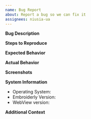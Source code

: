 ```yaml
---
name: Bug Report
about: Report a bug so we can fix it
assignees: niusia-ua
---
```


**Bug Description**

<!-- A clear and concise description of what the bug is. -->

**Steps to Reproduce**

<!--
1. Go to ...
2. Click on ....
3. Scroll down to .....
4. See error
-->

**Expected Behavior**

<!-- A clear and concise description of what you _expected to happen_. -->

**Actual Behavior**

<!-- A clear and concise description of what _actually happened_. -->

**Screenshots**

<!-- If applicable, add screenshots or screenrecordings to help explain your problem. -->

**System Information**

<!-- You can obtain this information under Help -> About in the application menu. -->

- Operating System: <!-- e.g. Windows 11 or Ubuntu 22.04 -->
- Embroiderly Version: <!-- e.g. 0.3.0 -->
- WebView version: <!-- e.g. 136.0.3240.92 -->

**Additional Context**

<!-- Add any other context about the problem here. -->
